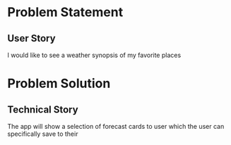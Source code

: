 # Problem Statement
## User Story
I would like to see a weather synopsis of my favorite places

# Problem Solution
## Technical Story
The app will show a selection of forecast cards to user which the user can specifically save to their
